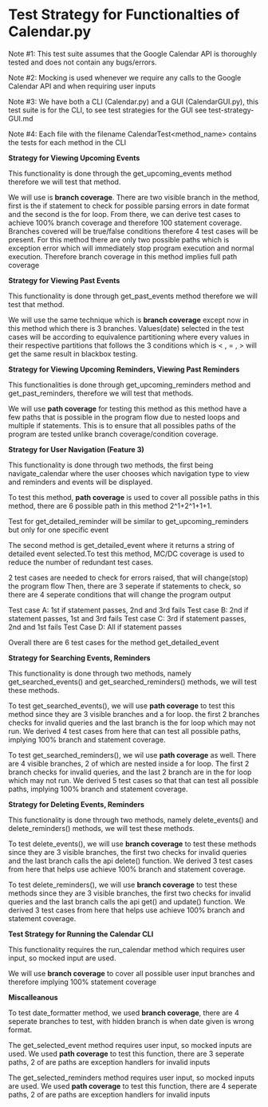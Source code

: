 # Test Strategy for Functionalties of Calendar.py

Note #1: This test suite assumes that the Google Calendar API is thoroughly tested and does not contain any bugs/errors.

Note #2: Mocking is used whenever we require any calls to the Google Calendar API and when requiring user inputs

Note #3: We have both a CLI (Calendar.py) and a GUI (CalendarGUI.py), this test suite is for the CLI, to see test strategies for the GUI see test-strategy-GUI.md

Note #4: Each file with the filename CalendarTest<method_name> contains the tests for each method in the CLI

**Strategy for Viewing Upcoming Events**

This functionality is done through the get_upcoming_events method therefore we will test that method.

We will use is **branch coverage**. There are two visible branch in the method, first is the if statement to check for possible parsing errors in date format and the second is the for loop. From there, we can derive test cases to achieve 100% branch coverage and therefore 100 statement coverage. Branches covered will be true/false conditions therefore 4 test cases will be present. For this method there are only two possible paths which is exception error which will immediately stop program execution and normal execution. Therefore branch coverage in this method implies full path coverage

**Strategy for Viewing Past Events**

This functionality is done through get_past_events method therefore we will test that method.

We will use the same technique which is **branch coverage** except now in this method which there is 3 branches. Values(date) selected in the test cases will be according to equivalence partitioning where every values in their respective partitions that follows the 3 conditions which is < , = , > will get the same result in blackbox testing.

**Strategy for Viewing Upcoming Reminders, Viewing Past Reminders**

This functionalities is done through get_upcoming_reminders method and get_past_reminders, therefore we will test that methods. 

We will use **path coverage** for testing this method as this method have a few paths that is possible in the program flow due to nested loops and multiple if statements. This is to ensure that all possibles paths of the program are tested unlike branch coverage/condition coverage.

**Strategy for User Navigation (Feature 3)**

This functionality is done through two methods, the first being navigate_calendar where the user chooses which navigation type to view and reminders and events will be displayed. 

To test this method, **path coverage** is used to cover all possible paths in this method, there are 6 possible path in this method 2^1+2^1+1+1.

Test for get_detailed_reminder will be similar to get_upcoming_reminders but only for one specific event

The second method is get_detailed_event where it returns a string of detailed event selected.To test this method, MC/DC coverage is used to reduce the number of redundant test cases.

2 test cases are needed to check for errors raised, that will change(stop) the program flow
Then, there are 3 seperate if statements to check, so there are 4 seperate conditions that will change the program output

Test case A: 1st if statement passes, 2nd and 3rd fails
Test case B: 2nd if statement passes, 1st and 3rd fails
Test case C: 3rd if statement passes, 2nd and 1st fails
Test Case D: All if statement passes

Overall there are 6 test cases for the method get_detailed_event


**Strategy for Searching Events, Reminders**

This functionality is done through two methods, namely get_searched_events() and get_searched_reminders() methods, we will test these methods.

To test get_searched_events(), we will use **path coverage** to test this method since they are 3 visible branches and a for loop. the first 2 branches checks for invalid queries and the last branch is the for loop which may not run. We derived 4 test cases from here that can test all possible paths, implying 100% branch and statement coverage.

To test get_searched_reminders(), we wil use **path coverage** as well. There are 4 visible branches, 2 of which are nested inside a for loop. The first 2 branch checks for invalid queries, and the last 2 branch are in the for loop which may not run. We derived 5 test cases so that that can test all possible paths, implying 100% branch and statement coverage.

**Strategy for Deleting Events, Reminders**

This functionality is done through two methods, namely delete_events() and delete_reminders() methods, we will test these methods.

To test delete_events(), we will use **branch coverage** to test these methods since they are 3 visible branches, the first two checks for invalid queries and the last branch calls the api delete() function. We derived 3 test cases from here that helps use achieve 100% branch and statement coverage.

To test delete_reminders(), we will use **branch coverage** to test these methods since they are 3 visible branches, the first two checks for invalid queries and the last branch calls the api get() and update() function. We derived 3 test cases from here that helps use achieve 100% branch and statement coverage.


**Test Strategy for Running the Calendar CLI**

This functionality requires the run_calendar method which requires user input, so mocked input are used. 

We will use **branch coverage** to cover all possible user input branches and therefore implying 100% statement coverage

**Miscalleanous**

To test date_formatter method, we used **branch coverage**, there are 4 seperate branches to test, with hidden branch is when date given is wrong format.

The get_selected_event method requires user input, so mocked inputs are used. We used **path coverage** to test this function, there are 3 seperate paths, 2 of are paths are exception handlers for invalid inputs

The get_selected_reminders method requires user input, so mocked inputs are used. We used **path coverage** to test this function, there are 4 seperate paths, 2 of are paths are exception handlers for invalid inputs

